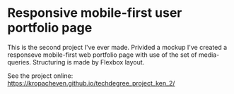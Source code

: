 # Responsive mobile-first user portfolio page

This is the second project I've ever made. Privided a mockup I've created a responseve mobile-first web portfolio page with use of the set of media-queries. Structuring is made by Flexbox layout.

See the project online: https://kropacheven.github.io/techdegree_project_ken_2/

